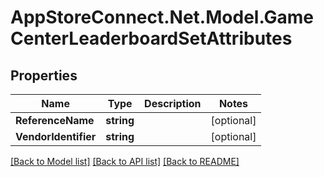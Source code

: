 # AppStoreConnect.Net.Model.GameCenterLeaderboardSetAttributes

## Properties

Name | Type | Description | Notes
------------ | ------------- | ------------- | -------------
**ReferenceName** | **string** |  | [optional] 
**VendorIdentifier** | **string** |  | [optional] 

[[Back to Model list]](../README.md#documentation-for-models) [[Back to API list]](../README.md#documentation-for-api-endpoints) [[Back to README]](../README.md)

